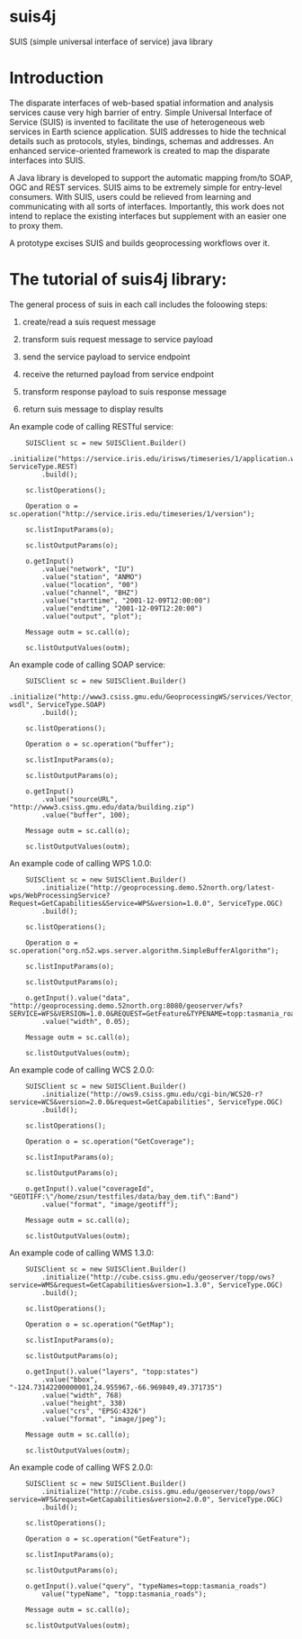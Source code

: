 # suis4j

SUIS (simple universal interface of service) java library

# Introduction

The disparate interfaces of web-based spatial information and analysis services cause very high barrier of entry. Simple Universal Interface of Service (SUIS) is invented to facilitate the use of heterogeneous web services in Earth science application. SUIS addresses to hide the technical details such as protocols, styles, bindings, schemas and addresses. An enhanced service-oriented framework is created to map the disparate interfaces into SUIS. 

A Java library is developed to support the automatic mapping from/to SOAP, OGC and REST services. SUIS aims to be extremely simple for entry-level consumers. With SUIS, users could be relieved from learning and communicating with all sorts of interfaces. Importantly, this work does not intend to replace the existing interfaces but supplement with an easier one to proxy them. 

A prototype excises SUIS and builds geoprocessing workflows over it.

# The tutorial of suis4j library:

The general process of suis in each call includes the foloowing steps:

1) create/read a suis request message

2) transform suis request message to service payload

3) send the service payload to service endpoint

4) receive the returned payload from service endpoint

5) transform response payload to suis response message

6) return suis message to display results

An example code of calling RESTful service:

```
	SUISClient sc = new SUISClient.Builder()
		.initialize("https://service.iris.edu/irisws/timeseries/1/application.wadl", ServiceType.REST)
		.build(); 
			
	sc.listOperations();
			
	Operation o = sc.operation("http://service.iris.edu/timeseries/1/version");
	
	sc.listInputParams(o);
	
	sc.listOutputParams(o);
	
	o.getInput()
		.value("network", "IU")
		.value("station", "ANMO")
		.value("location", "00")
		.value("channel", "BHZ")
		.value("starttime", "2001-12-09T12:00:00")
		.value("endtime", "2001-12-09T12:20:00")
		.value("output", "plot");
		
	Message outm = sc.call(o);
			
	sc.listOutputValues(outm);
```

An example code of calling SOAP service:

```
	SUISClient sc = new SUISClient.Builder()
		.initialize("http://www3.csiss.gmu.edu/GeoprocessingWS/services/Vector_Buffer_OGR?wsdl", ServiceType.SOAP)
		.build(); 
			
	sc.listOperations();
			
	Operation o = sc.operation("buffer");
			
	sc.listInputParams(o);
			
	sc.listOutputParams(o);
	
	o.getInput()
		.value("sourceURL", "http://www3.csiss.gmu.edu/data/building.zip")
		.value("buffer", 100);
		
	Message outm = sc.call(o);
			
	sc.listOutputValues(outm);
```

An example code of calling WPS 1.0.0:

```
	SUISClient sc = new SUISClient.Builder()
		.initialize("http://geoprocessing.demo.52north.org/latest-wps/WebProcessingService?Request=GetCapabilities&Service=WPS&version=1.0.0", ServiceType.OGC)
		.build(); 
			
	sc.listOperations();
			
	Operation o = sc.operation("org.n52.wps.server.algorithm.SimpleBufferAlgorithm");
			
	sc.listInputParams(o);
	
	sc.listOutputParams(o);
	
	o.getInput().value("data", "http://geoprocessing.demo.52north.org:8080/geoserver/wfs?SERVICE=WFS&VERSION=1.0.0&REQUEST=GetFeature&TYPENAME=topp:tasmania_roads&SRS=EPSG:4326&OUTPUTFORMAT=GML3")
		.value("width", 0.05);
		
	Message outm = sc.call(o);
			
	sc.listOutputValues(outm);

```

An example code of calling WCS 2.0.0:

```
	SUISClient sc = new SUISClient.Builder()
		.initialize("http://ows9.csiss.gmu.edu/cgi-bin/WCS20-r?service=WCS&version=2.0.0&request=GetCapabilities", ServiceType.OGC)
		.build(); 
	
	sc.listOperations();
			
	Operation o = sc.operation("GetCoverage");
			
	sc.listInputParams(o);
	
	sc.listOutputParams(o);
	
	o.getInput().value("coverageId", "GEOTIFF:\"/home/zsun/testfiles/data/bay_dem.tif\":Band")
		.value("format", "image/geotiff");
	
	Message outm = sc.call(o);
			
	sc.listOutputValues(outm);

```

An example code of calling WMS 1.3.0:

```
	SUISClient sc = new SUISClient.Builder()
		.initialize("http://cube.csiss.gmu.edu/geoserver/topp/ows?service=WMS&request=GetCapabilities&version=1.3.0", ServiceType.OGC)
		.build(); 
	
	sc.listOperations();
			
	Operation o = sc.operation("GetMap");
			
	sc.listInputParams(o);
	
	sc.listOutputParams(o);
	
	o.getInput().value("layers", "topp:states")
		.value("bbox", "-124.73142200000001,24.955967,-66.969849,49.371735")
		.value("width", 768)
		.value("height", 330)
		.value("crs", "EPSG:4326")
		.value("format", "image/jpeg");
	
	Message outm = sc.call(o);
			
	sc.listOutputValues(outm);
```

An example code of calling WFS 2.0.0:

```
	SUISClient sc = new SUISClient.Builder()
		.initialize("http://cube.csiss.gmu.edu/geoserver/topp/ows?service=WFS&request=GetCapabilities&version=2.0.0", ServiceType.OGC)
		.build(); 
	
	sc.listOperations();
			
	Operation o = sc.operation("GetFeature");
			
	sc.listInputParams(o);
	
	sc.listOutputParams(o);
	
	o.getInput().value("query", "typeNames=topp:tasmania_roads")
		value("typeName", "topp:tasmania_roads");
	
	Message outm = sc.call(o);
			
	sc.listOutputValues(outm);
```

